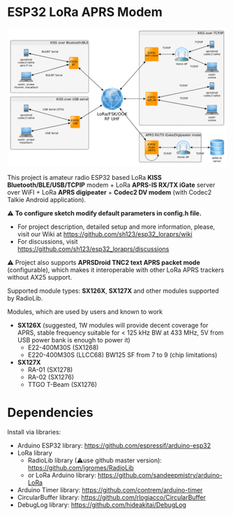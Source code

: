 # ESP32 LoRa APRS Modem 
![Modes of operation](images/diagram.png)

This project is amateur radio ESP32 based LoRa **KISS Bluetooth/BLE/USB/TCPIP** modem + LoRa **APRS-IS RX/TX iGate** server over WiFI + LoRa **APRS digipeater** + **Codec2 DV modem** (with Codec2 Talkie Android application). 

&#x26A0; **To configure sketch modify default parameters in config.h file.**

- For project description, detailed setup and more information, please, visit our Wiki at https://github.com/sh123/esp32_loraprs/wiki
- For discussions, visit https://github.com/sh123/esp32_loraprs/discussions

&#x26A0; Project also supports **APRSDroid TNC2 text APRS packet mode** (configurable), which makes it interoperable with other LoRa APRS trackers without AX25 support.

Supported module types: **SX126X**, **SX127X** and other modules supported by RadioLib.

Modules, which are used by users and known to work
- **SX126X** (suggested, 1W modules will provide decent coverage for APRS, stable frequency suitable for < 125 kHz BW at 433 MHz, 5V from USB power bank is enough to power it)
  - E22-400M30S (SX1268)
  - E220-400M30S (LLCC68) BW125 SF from 7 to 9 (chip limitations)
- **SX127X** 
  - RA-01 (SX1278)
  - RA-02 (SX1276)
  - TTGO T-Beam (SX1276)

# Dependencies
Install via libraries:
- Arduino ESP32 library: https://github.com/espressif/arduino-esp32
- LoRa library
  - RadioLib library (&#x26A0;use github master version): https://github.com/jgromes/RadioLib
  - or LoRa Arduino library: https://github.com/sandeepmistry/arduino-LoRa
- Arduino Timer library: https://github.com/contrem/arduino-timer
- CircularBuffer library: https://github.com/rlogiacco/CircularBuffer
- DebugLog library: https://github.com/hideakitai/DebugLog

